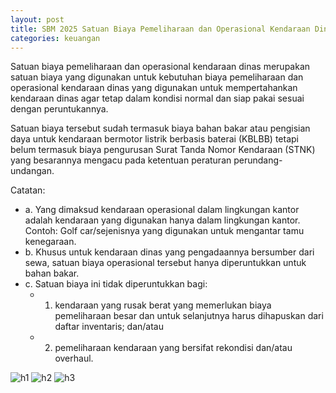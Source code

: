 ```yaml
---
layout: post
title: SBM 2025 Satuan Biaya Pemeliharaan dan Operasional Kendaraan Dinas
categories: keuangan
---
```


Satuan biaya pemeliharaan dan operasional kendaraan dinas merupakan satuan biaya yang digunakan untuk kebutuhan biaya pemeliharaan dan operasional kendaraan dinas yang digunakan untuk mempertahankan kendaraan dinas agar tetap dalam kondisi normal dan siap pakai sesuai dengan peruntukannya.

Satuan biaya tersebut sudah termasuk biaya bahan bakar atau pengisian daya untuk kendaraan bermotor listrik berbasis baterai (KBLBB) tetapi belum termasuk biaya pengurusan Surat Tanda Nomor Kendaraan (STNK) yang besarannya mengacu pada ketentuan peraturan perundang-undangan.

Catatan:
- a. Yang dimaksud kendaraan operasional dalam lingkungan kantor adalah kendaraan yang digunakan hanya dalam lingkungan kantor. Contoh:
Golf car/sejenisnya yang digunakan untuk mengantar tamu kenegaraan.
- b. Khusus untuk kendaraan dinas yang pengadaannya bersumber dari sewa, satuan biaya operasional tersebut hanya diperuntukkan untuk bahan bakar.
- c. Satuan biaya ini tidak diperuntukkan bagi:
    - 1) kendaraan yang rusak berat yang memerlukan biaya pemeliharaan besar dan untuk selanjutnya harus dihapuskan dari daftar inventaris; dan/atau
    - 2) pemeliharaan kendaraan yang bersifat rekondisi dan/atau overhaul.

    
![h1](https://blogger.googleusercontent.com/img/b/R29vZ2xl/AVvXsEjLdIq8qEWn2Ootgp-Ha6zJ5Nog6IhjyrXLvF8oy0duvi4ZFnN-Dexe19kJQ2I8l3TBphlngsoqOq4mym1nO3UC7dLvLHCTDzAciMBfeYYmklKNx-1vxKEhAPMBADMMBZLEqToHF5H6evCXIQ9r50z_cqOpPWH17ck_1xeyk6zoLEL4Ow/s1600/SBM_2025_Page_083.jpg)
![h2](https://blogger.googleusercontent.com/img/b/R29vZ2xl/AVvXsEh_iGQiHLTXwo5_l8QyOBvslvqc2dgG2saY1PHsMMczlsQItybT1PoiwWjBugsfsIj3beefQE5PPsONw4F30spYSnu4Qsy9sW0AQBTSOGvlBliSIMNIRg0nhJIJJW4IRcWg1LAVSll3-n5I4BhXAirnEzvK8uKkHnUZYepyImu2Hduhgg/s1600/SBM_2025_Page_084.jpg)
![h3](https://blogger.googleusercontent.com/img/b/R29vZ2xl/AVvXsEjvGJEdldgwD3Cv3qV8HP0qXaJfUVsXMYT8n1Nh7lDJCgn6Wuq1kVSujaNIqLQBuecehVcqO1Y16yMgDVcW6kWVEUYqh8Iff5mnwllf0cw4KCM6hmr0t3saZGOvQYg4Wr_-1qCPovRQkOapJ7_Y_5HQQ5M6wCud9JTUZU-bSaz7MoTXyQ/s1600/SBM_2025_Page_085.jpg)